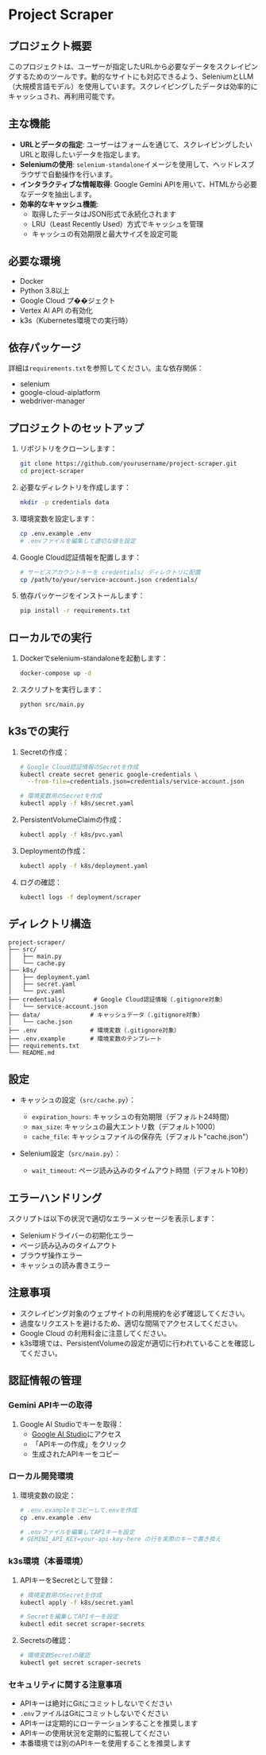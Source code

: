 # Project Scraper

## プロジェクト概要

このプロジェクトは、ユーザーが指定したURLから必要なデータをスクレイピングするためのツールです。動的なサイトにも対応できるよう、SeleniumとLLM（大規模言語モデル）を使用しています。スクレイピングしたデータは効率的にキャッシュされ、再利用可能です。

## 主な機能

- **URLとデータの指定**: ユーザーはフォームを通じて、スクレイピングしたいURLと取得したいデータを指定します。
- **Seleniumの使用**: `selenium-standalone`イメージを使用して、ヘッドレスブラウザで自動操作を行います。
- **インタラクティブな情報取得**: Google Gemini APIを用いて、HTMLから必要なデータを抽出します。
- **効率的なキャッシュ機能**: 
  - 取得したデータはJSON形式で永続化されます
  - LRU（Least Recently Used）方式でキャッシュを管理
  - キャッシュの有効期限と最大サイズを設定可能

## 必要な環境

- Docker
- Python 3.8以上
- Google Cloud プ��ジェクト
- Vertex AI API の有効化
- k3s（Kubernetes環境での実行時）

## 依存パッケージ

詳細は`requirements.txt`を参照してください。主な依存関係：
- selenium
- google-cloud-aiplatform
- webdriver-manager

## プロジェクトのセットアップ

1. リポジトリをクローンします：
   ```bash
   git clone https://github.com/yourusername/project-scraper.git
   cd project-scraper
   ```

2. 必要なディレクトリを作成します：
   ```bash
   mkdir -p credentials data
   ```

3. 環境変数を設定します：
   ```bash
   cp .env.example .env
   # .envファイルを編集して適切な値を設定
   ```

4. Google Cloud認証情報を配置します：
   ```bash
   # サービスアカウントキーを credentials/ ディレクトリに配置
   cp /path/to/your/service-account.json credentials/
   ```

5. 依存パッケージをインストールします：
   ```bash
   pip install -r requirements.txt
   ```

## ローカルでの実行

1. Dockerでselenium-standaloneを起動します：
   ```bash
   docker-compose up -d
   ```

2. スクリプトを実行します：
   ```bash
   python src/main.py
   ```

## k3sでの実行

1. Secretの作成：
   ```bash
   # Google Cloud認証情報のSecretを作成
   kubectl create secret generic google-credentials \
     --from-file=credentials.json=credentials/service-account.json

   # 環境変数用のSecretを作成
   kubectl apply -f k8s/secret.yaml
   ```

2. PersistentVolumeClaimの作成：
   ```bash
   kubectl apply -f k8s/pvc.yaml
   ```

3. Deploymentの作成：
   ```bash
   kubectl apply -f k8s/deployment.yaml
   ```

4. ログの確認：
   ```bash
   kubectl logs -f deployment/scraper
   ```

## ディレクトリ構造

```
project-scraper/
├── src/
│   ├── main.py
│   └── cache.py
├── k8s/
│   ├── deployment.yaml
│   ├── secret.yaml
│   └── pvc.yaml
├── credentials/        # Google Cloud認証情報（.gitignore対象）
│   └── service-account.json
├── data/              # キャッシュデータ（.gitignore対象）
│   └── cache.json
├── .env               # 環境変数（.gitignore対象）
├── .env.example       # 環境変数のテンプレート
├── requirements.txt
└── README.md
```

## 設定

- キャッシュの設定（`src/cache.py`）：
  - `expiration_hours`: キャッシュの有効期限（デフォルト24時間）
  - `max_size`: キャッシュの最大エントリ数（デフォルト1000）
  - `cache_file`: キャッシュファイルの保存先（デフォルト"cache.json"）

- Selenium設定（`src/main.py`）：
  - `wait_timeout`: ページ読み込みのタイムアウト時間（デフォルト10秒）

## エラーハンドリング

スクリプトは以下の状況で適切なエラーメッセージを表示します：
- Seleniumドライバーの初期化エラー
- ページ読み込みのタイムアウト
- ブラウザ操作エラー
- キャッシュの読み書きエラー

## 注意事項

- スクレイピング対象のウェブサイトの利用規約を必ず確認してください。
- 過度なリクエストを避けるため、適切な間隔でアクセスしてください。
- Google Cloud の利用料金に注意してください。
- k3s環境では、PersistentVolumeの設定が適切に行われていることを確認してください。

## 認証情報の管理

### Gemini APIキーの取得

1. Google AI Studioでキーを取得：
   - [Google AI Studio](https://makersuite.google.com/app/apikey)にアクセス
   - 「APIキーの作成」をクリック
   - 生成されたAPIキーをコピー

### ローカル開発環境

1. 環境変数の設定：
   ```bash
   # .env.exampleをコピーして.envを作成
   cp .env.example .env
   
   # .envファイルを編集してAPIキーを設定
   # GEMINI_API_KEY=your-api-key-here の行を実際のキーで置き換え
   ```

### k3s環境（本番環境）

1. APIキーをSecretとして登録：
   ```bash
   # 環境変数用のSecretを作成
   kubectl apply -f k8s/secret.yaml
   
   # Secretを編集してAPIキーを設定
   kubectl edit secret scraper-secrets
   ```

2. Secretsの確認：
   ```bash
   # 環境変数Secretの確認
   kubectl get secret scraper-secrets
   ```

### セキュリティに関する注意事項

- APIキーは絶対にGitにコミットしないでください
- `.env`ファイルはGitにコミットしないでください
- APIキーは定期的にローテーションすることを推奨します
- APIキーの使用状況を定期的に監視してください
- 本番環境では別のAPIキーを使用することを推奨します
